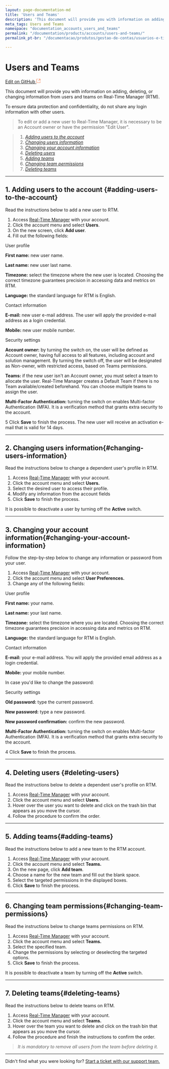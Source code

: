 ```yaml
---
layout: page-documentation-md
title: 'Users and Teams'
description: 'This document will provide you with information on adding, deleting, or changing information from users and teams on Real-Time Manager (RTM).'
meta_tags: Users and Teams
namespace: "documentation_accounts_users_and_teams"
permalink: "/documentation/products/accounts/users-and-teams/"
permalink_pt-br: "/documentacao/produtos/gestao-de-contas/usuarios-e-times/"

---
```

# **Users and Teams**

[Edit on GitHub <svg width="14" height="14" xmlns="http://www.w3.org/2000/svg"><g fill="none" stroke="#F3652B"><path d="M4.81.71H.672v11.43H12.1V8.001" stroke-width=".8"/><path d="M6.87.786h5.155V5.94M6.31 6.5L12.026.786"/></g></svg>](https://github.com/aziontech/docs_en/edit/master/accounts/users-and-teams/index.md)

This document will provide you with information on adding, deleting, or changing information from users and teams on Real-Time Manager (RTM).

To ensure data protection and confidentiality, do not share any login information with other users.

> To edit or add a new user to Real-Time Manager, it is necessary to be an Account owner or have the permission "Edit User".

> 1. [_Adding users to the account_](#adding-users-to-the-account)
> 2. [_Changing users information_](#changing-users-information)
> 3. [_Changing your account information_](#changing-your-account-information)
> 4. [_Deleting users_](#deleting-users)
> 5. [_Adding teams_](#adding-teams)
> 6. [_Changing team permissions_](#changing-team-permissions)
> 7. [_Deleting teams_](#deleting-teams)

***

## 1. Adding users to the account {#adding-users-to-the-account}

Read the instructions below to add a new user to RTM.

1. Access [Real-Time Manager](https://sso.azion.com/login) with your account.
2. Click the account menu and select **Users**.
3. On the new screen, click **Add user**.
4. Fill out the following fields:

User profile

**First name:** new user name.

**Last name:** new user last name.

**Timezone:** select the timezone where the new user is located. Choosing the correct timezone guarantees precision in accessing data and metrics on RTM.

**Language:** the standard language for RTM is English.

Contact information

**E-mail:** new user e-mail address. The user will apply the provided e-mail address as a login credential.

**Mobile:** new user mobile number.

Security settings

**Account owner:** by turning the switch on, the user will be defined as Account owner, having full access to all features, including account and solution management. By turning the switch off, the user will be designated as Non-owner, with restricted access, based on Teams permissions.

**Teams:** if the new user isn't an Account owner, you must select a team to allocate the user. Real-Time Manager creates a Default Team if there is no Team available/created beforehand. You can choose multiple teams to assign the user.

**Multi-Factor Authentication:** turning the switch on enables Multi-factor Authentication (MFA). It is a verification method that grants extra security to the account.

 5 Click **Save** to finish the process. The new user will receive an activation e-mail that is valid for 14 days.

***

## 2. Changing users information{#changing-users-information}

Read the instructions below to change a dependent user's profile in RTM.

1. Access [Real-Time Manager](https://sso.azion.com/login) with your account.
2. Click the account menu and select **Users.**
3. Select the desired user to access their profile.
4. Modify any information from the account fields
5. Click **Save** to finish the process.

It is possible to deactivate a user by turning off the **Active** switch.

***

## 3. Changing your account information{#changing-your-account-information}

Follow the step-by-step below to change any information or password from your user.

1. Access [Real-Time Manager](https://sso.azion.com/login) with your account.
2. Click the account menu and select **User Preferences.**
3. Change any of the following fields:

User profile

**First name:** your name.

**Last name:**  your last name.

**Timezone:** select the timezone where you are located. Choosing the correct timezone guarantees precision in accessing data and metrics on RTM.

**Language:** the standard language for RTM is English.

Contact information

**E-mail:** your e-mail address. You will apply the provided email address as a login credential.

**Mobile:** your mobile number.

In case you'd like to change the password:

Security settings

**Old password:** type the current password. 

**New password:** type a new password.

**New password confirmation:** confirm the new password.

**Multi-Factor Authentication:** turning the switch on enables Multi-factor Authentication (MFA). It is a verification method that grants extra security to the account.

 4 Click **Save** to finish the process.

***

## 4. Deleting users {#deleting-users}

Read the instructions below to delete a dependent user's profile on RTM.

1. Access [Real-Time Manager](https://sso.azion.com/login) with your account.
2. Click the account menu and select **Users.**
3. Hover over the user you want to delete and click on the trash bin that appears as you move the cursor.
4. Follow the procedure to confirm the order.

***

## 5. Adding teams{#adding-teams}

Read the instructions below to add a new team to the RTM account.

1. Access [Real-Time Manager](https://sso.azion.com/login) with your account.
2. Click the account menu and select **Teams.**
3. On the new page, click **Add team**.
4. Choose a name for the new team and fill out the blank space.
5. Select the targeted permissions in the displayed boxes.
6. Click **Save** to finish the process.

***

## 6. Changing team permissions{#changing-team-permissions}

Read the instructions below to change teams permissions on RTM.

1. Access [Real-Time Manager](https://sso.azion.com/login) with your account.
2. Click the account menu and select **Teams.**
3. Select the specified team.
4. Change the permissions by selecting or deselecting the targeted options.
5. Click **Save** to finish the process.

It is possible to deactivate a team by turning off the **Active** switch.

***

## 7. Deleting teams{#deleting-teams}

Read the instructions below to delete teams on RTM.

1. Access [Real-Time Manager](https://sso.azion.com/login) with your account.
2. Click the account menu and select **Teams.**
3. Hover over the team you want to delete and click on the trash bin that appears as you move the cursor.
4. Follow the procedure and finish the instructions to confirm the order.

> _It is mandatory to remove all users from the team before deleting it._

***

Didn't find what you were looking for? [Start a ticket with our support team.](https://tickets.azion.com/)